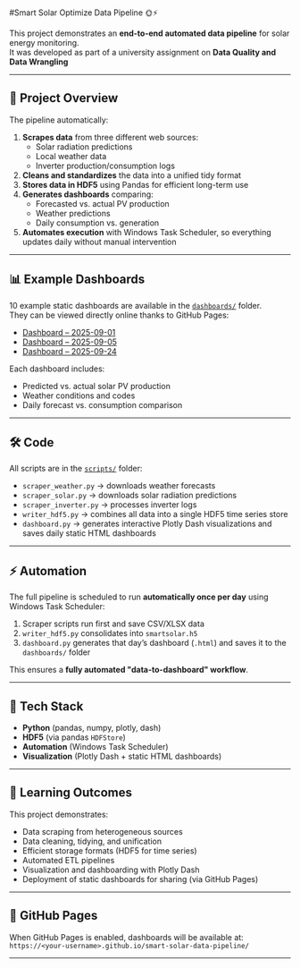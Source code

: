 #Smart Solar Optimize Data Pipeline 🌞⚡

This project demonstrates an **end-to-end automated data pipeline** for solar energy monitoring.  
It was developed as part of a university assignment on **Data Quality and Data Wrangling**

---

## 🚀 Project Overview

The pipeline automatically:
1. **Scrapes data** from three different web sources:
   - Solar radiation predictions
   - Local weather data
   - Inverter production/consumption logs
2. **Cleans and standardizes** the data into a unified tidy format
3. **Stores data in HDF5** using Pandas for efficient long-term use
4. **Generates dashboards** comparing:
   - Forecasted vs. actual PV production
   - Weather predictions
   - Daily consumption vs. generation
5. **Automates execution** with Windows Task Scheduler, so everything updates daily without manual intervention

---

## 📊 Example Dashboards

10 example static dashboards are available in the [`dashboards/`](dashboards) folder.  
They can be viewed directly online thanks to GitHub Pages:

- [Dashboard – 2025-09-01](dashboards/solar_dashboard_2025-09-01.html)  
- [Dashboard – 2025-09-05](dashboards/solar_dashboard_2025-09-05.html)  
- [Dashboard – 2025-09-24](dashboards/solar_dashboard_2025-09-24.html)  

Each dashboard includes:
- Predicted vs. actual solar PV production
- Weather conditions and codes
- Daily forecast vs. consumption comparison

---

## 🛠️ Code

All scripts are in the [`scripts/`](scripts) folder:

- `scraper_weather.py` → downloads weather forecasts  
- `scraper_solar.py` → downloads solar radiation predictions  
- `scraper_inverter.py` → processes inverter logs  
- `writer_hdf5.py` → combines all data into a single HDF5 time series store  
- `dashboard.py` → generates interactive Plotly Dash visualizations and saves daily static HTML dashboards  

---

## ⚡ Automation

The full pipeline is scheduled to run **automatically once per day** using Windows Task Scheduler:

1. Scraper scripts run first and save CSV/XLSX data  
2. `writer_hdf5.py` consolidates into `smartsolar.h5`  
3. `dashboard.py` generates that day’s dashboard (`.html`) and saves it to the `dashboards/` folder  

This ensures a **fully automated "data-to-dashboard" workflow**.

---

## 🧰 Tech Stack

- **Python** (pandas, numpy, plotly, dash)  
- **HDF5** (via pandas `HDFStore`)  
- **Automation** (Windows Task Scheduler)  
- **Visualization** (Plotly Dash + static HTML dashboards)  

---

## 🎯 Learning Outcomes

This project demonstrates:
- Data scraping from heterogeneous sources
- Data cleaning, tidying, and unification
- Efficient storage formats (HDF5 for time series)
- Automated ETL pipelines
- Visualization and dashboarding with Plotly Dash
- Deployment of static dashboards for sharing (via GitHub Pages)

---

## 🔗 GitHub Pages

When GitHub Pages is enabled, dashboards will be available at:  
`https://<your-username>.github.io/smart-solar-data-pipeline/`

---

